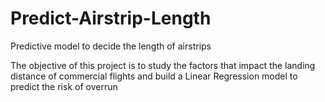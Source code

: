 # Predict-Airstrip-Length
Predictive model to decide the length of airstrips

The objective of this project is to study the factors that impact the landing distance of commercial flights and build a Linear Regression model to predict the risk of overrun
